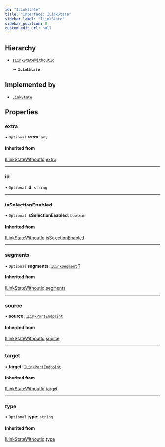 ```yaml
---
id: "ILinkState"
title: "Interface: ILinkState"
sidebar_label: "ILinkState"
sidebar_position: 0
custom_edit_url: null
---
```


## Hierarchy

- [`ILinkStateWithoutId`](ILinkStateWithoutId.md)

  ↳ **`ILinkState`**

## Implemented by

- [`LinkState`](../classes/LinkState.md)

## Properties

### extra

• `Optional` **extra**: `any`

#### Inherited from

[ILinkStateWithoutId](ILinkStateWithoutId.md).[extra](ILinkStateWithoutId.md#extra)

___

### id

• `Optional` **id**: `string`

___

### isSelectionEnabled

• `Optional` **isSelectionEnabled**: `boolean`

#### Inherited from

[ILinkStateWithoutId](ILinkStateWithoutId.md).[isSelectionEnabled](ILinkStateWithoutId.md#isselectionenabled)

___

### segments

• `Optional` **segments**: [`ILinkSegment`](ILinkSegment.md)[]

#### Inherited from

[ILinkStateWithoutId](ILinkStateWithoutId.md).[segments](ILinkStateWithoutId.md#segments)

___

### source

• **source**: [`ILinkPortEndpoint`](ILinkPortEndpoint.md)

#### Inherited from

[ILinkStateWithoutId](ILinkStateWithoutId.md).[source](ILinkStateWithoutId.md#source)

___

### target

• **target**: [`ILinkPortEndpoint`](ILinkPortEndpoint.md)

#### Inherited from

[ILinkStateWithoutId](ILinkStateWithoutId.md).[target](ILinkStateWithoutId.md#target)

___

### type

• `Optional` **type**: `string`

#### Inherited from

[ILinkStateWithoutId](ILinkStateWithoutId.md).[type](ILinkStateWithoutId.md#type)
